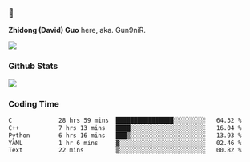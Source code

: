 ### 👋 

**Zhidong (David) Guo** here, aka. Gun9niR.

![](https://komarev.com/ghpvc/?username=Gun9niR&label=Total+Views)

### Github Stats

<img src="https://github-readme-stats.vercel.app/api?username=Gun9niR&count_private=true&show_icons=true&theme=vue-dark&hide_title=true">

### Coding Time

<!--START_SECTION:waka-->

```txt
C             28 hrs 59 mins  ████████████████░░░░░░░░░   64.32 %
C++           7 hrs 13 mins   ████░░░░░░░░░░░░░░░░░░░░░   16.04 %
Python        6 hrs 16 mins   ███▒░░░░░░░░░░░░░░░░░░░░░   13.93 %
YAML          1 hr 6 mins     ▓░░░░░░░░░░░░░░░░░░░░░░░░   02.46 %
Text          22 mins         ▒░░░░░░░░░░░░░░░░░░░░░░░░   00.82 %
```

<!--END_SECTION:waka-->
